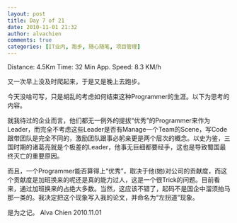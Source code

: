 ```yaml
---
layout: post
title: Day 7 of 21
date: 2010-11-01 21:32
author: alvachien
comments: true
categories: [IT业内, 跑步, 随心随笔, 项目管理]
---
```

Distance: 4.5Km
Time: 32 Min
App. Speed: 8.3 KM/h

又一次早上没及时爬起来，于是又是晚上去跑步。

今天没啥可写，只是胡乱的考虑如何结束这种Programmer的生涯。以下为思考的内容。

就我待过的企业而言，他们都无一例外的提拔“优秀”的Programmer来作为Leader，而完全不考虑这些Leader是否有Manage一个Team的Scene，写Code跟带团队是完全不同的，激励团队跟事必躬亲更是两个层次的概念。以史为鉴，三国时期的诸葛亮就是个极差的Leader，他事无巨细都要经手，这也是导致蜀国最终灭亡的重要原因。

而且，一个Programmer能否算得上“优秀”，取决于他(她)对公司的贡献度，而这个贡献度是加班换来的呢还是真的能力过人，这是一个很Trick的问题。目前看来，通过加班换来的占绝大多数。当然，这应该不错了，起码不是国企中溜须拍马那一类的。我决定把这个现象写入我的论文，并命名为“左拐道”现象。

是为之记。
Alva Chien
2010.11.01
